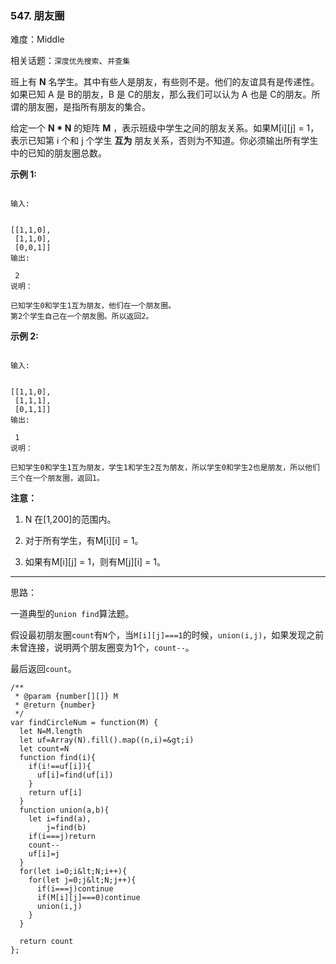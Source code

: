 ### 547. 朋友圈

难度：Middle

相关话题：`深度优先搜索`、`并查集`

班上有 **N** 名学生。其中有些人是朋友，有些则不是。他们的友谊具有是传递性。如果已知 A 是 B的朋友，B 是 C的朋友，那么我们可以认为 A 也是 C的朋友。所谓的朋友圈，是指所有朋友的集合。



给定一个 **N * N** 的矩阵 **M** ，表示班级中学生之间的朋友关系。如果M[i][j] = 1，表示已知第 i 个和 j 个学生 **互为** 朋友关系，否则为不知道。你必须输出所有学生中的已知的朋友圈总数。



 **示例 1:** 





```

输入:

 
[[1,1,0],
 [1,1,0],
 [0,0,1]]
输出:

 2 
说明：

已知学生0和学生1互为朋友，他们在一个朋友圈。
第2个学生自己在一个朋友圈。所以返回2。

```

 **示例 2:** 





```

输入:

 
[[1,1,0],
 [1,1,1],
 [0,1,1]]
输出:

 1
说明：

已知学生0和学生1互为朋友，学生1和学生2互为朋友，所以学生0和学生2也是朋友，所以他们三个在一个朋友圈，返回1。

```

 **注意：** 





1. N 在[1,200]的范围内。

2. 对于所有学生，有M[i][i] = 1。

3. 如果有M[i][j] = 1，则有M[j][i] = 1。






-----

思路：

一道典型的`union find`算法题。

假设最初朋友圈`count`有`N`个，当`M[i][j]===1`的时候，`union(i,j)`，如果发现之前未曾连接，说明两个朋友圈变为1个，`count--`。

最后返回`count`。


```
/**
 * @param {number[][]} M
 * @return {number}
 */
var findCircleNum = function(M) {
  let N=M.length
  let uf=Array(N).fill().map((n,i)=&gt;i)
  let count=N
  function find(i){
    if(i!==uf[i]){
      uf[i]=find(uf[i])
    }
    return uf[i]
  }
  function union(a,b){
    let i=find(a),
        j=find(b)
    if(i===j)return 
    count--
    uf[i]=j
  }
  for(let i=0;i&lt;N;i++){
    for(let j=0;j&lt;N;j++){
      if(i===j)continue
      if(M[i][j]===0)continue
      union(i,j)
    }
  }
  
  return count
};



```
